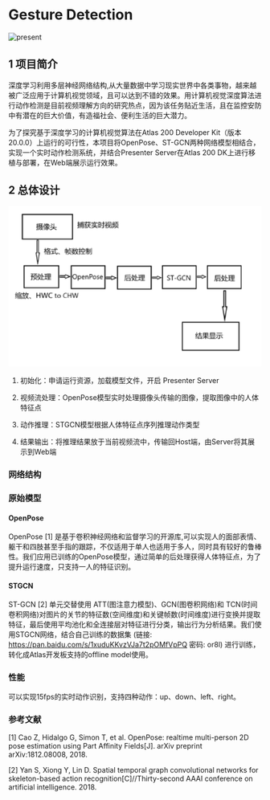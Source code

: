 # Gesture Detection

![present](./figures/present.gif)



## 1 项目简介

深度学习利用多层神经网络结构,从大量数据中学习现实世界中各类事物，越来越被广泛应用于计算机视觉领域，且可以达到不错的效果。用计算机视觉深度算法进行动作检测是目前视频理解方向的研究热点，因为该任务贴近生活，且在监控安防中有潜在的巨大价值，有造福社会、便利生活的巨大潜力。

为了探究基于深度学习的计算机视觉算法在Atlas 200 Developer Kit（版本20.0.0）上运行的可行性，本项目将OpenPose、ST-GCN两种网络模型相结合，实现一个实时动作检测系统，并结合Presenter Server在Atlas 200 DK上进行移植与部署，在Web端展示运行效果。



## 2 总体设计

<img src="figures/layout.png" alt="image-20210102185120263" style="zoom:67%;" />

1. 初始化：申请运行资源，加载模型文件，开启 Presenter Server

2. 视频流处理：OpenPose模型实时处理摄像头传输的图像，提取图像中的人体特征点

3. 动作推理：STGCN模型根据人体特征点序列推理动作类型

4. 结果输出：将推理结果放于当前视频流中，传输回Host端，由Server将其展示到Web端



### 网络结构



### 原始模型
#### OpenPose

OpenPose [1] 是基于卷积神经网络和监督学习的开源库,可以实现人的面部表情、躯干和四肢甚至手指的跟踪，不仅适用于单人也适用于多人，同时具有较好的鲁棒性。我们应用已训练的OpenPose模型，通过简单的后处理获得人体特征点，为了提升运行速度，只支持一人的特征识别。

#### STGCN

ST-GCN [2] 单元交替使用 ATT(图注意力模型)、GCN(图卷积网络)和 TCN(时间卷积网络)对图片的关节的特征数(空间维度)和关键帧数(时间维度)进行变换并提取特征，最后使用平均池化和全连接层对特征进行分类，输出行为分析结果。我们使用STGCN网络，结合自己训练的数据集 (链接: https://pan.baidu.com/s/1xuduKKvzVJa7t2pOMfVpPQ  密码: or8l) 进行训练，转化成Atlas开发板支持的offline model使用。



### 性能

可以实现15fps的实时动作识别，支持四种动作：up、down、left、right。



### 参考文献

[1]  Cao Z, Hidalgo G, Simon T, et al. OpenPose: realtime multi-person 2D pose estimation using Part Affinity Fields[J]. arXiv preprint arXiv:1812.08008, 2018. 

[2]  Yan S, Xiong Y, Lin D. Spatial temporal graph convolutional networks for skeleton-based action recognition[C]//Thirty-second AAAI conference on artificial intelligence. 2018.